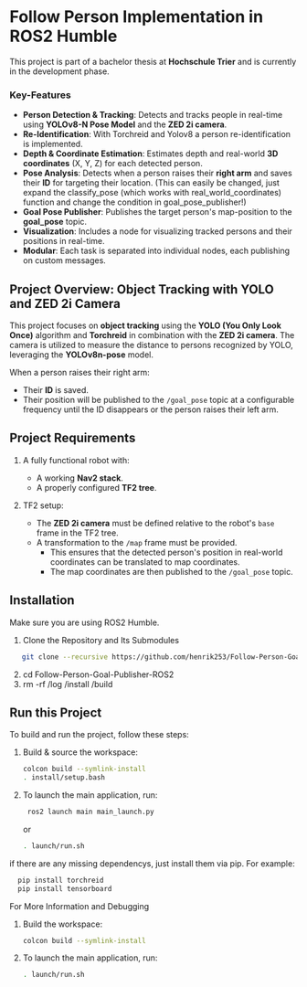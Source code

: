# Follow Person Implementation in ROS2 Humble

This project is part of a bachelor thesis at **Hochschule Trier** and is currently in the development phase. 

### Key-Features

- **Person Detection & Tracking**: Detects and tracks people in real-time using **YOLOv8-N Pose Model** and the **ZED 2i camera**.
- **Re-Identification**: With Torchreid and Yolov8 a person re-identification is implemented.
- **Depth & Coordinate Estimation**: Estimates depth and real-world **3D coordinates** (X, Y, Z) for each detected person.
- **Pose Analysis**: Detects when a person raises their **right arm** and saves their **ID** for targeting their location. (This can easily be changed, just expand the classify_pose (which works with real_world_coordinates) function and change the condition in goal_pose_publisher!)
- **Goal Pose Publisher**: Publishes the target person's map-position to the **goal_pose** topic.
- **Visualization**: Includes a node for visualizing tracked persons and their positions in real-time.
- **Modular**: Each task is separated into individual nodes, each publishing on custom messages.


## Project Overview: Object Tracking with YOLO and ZED 2i Camera

This project focuses on **object tracking** using the **YOLO (You Only Look Once)** algorithm and  **Torchreid** in combination with the **ZED 2i camera**. The camera is utilized to measure the distance to persons recognized by YOLO, leveraging the **YOLOv8n-pose** model.

When a person raises their right arm:
- Their **ID** is saved.
- Their position will be published to the `/goal_pose` topic at a configurable frequency until the ID disappears or the person raises their left arm.

## Project Requirements

1. A fully functional robot with:
   - A working **Nav2 stack**.
   - A properly configured **TF2 tree**.
   
3. TF2 setup:
   - The **ZED 2i camera** must be defined relative to the robot's `base` frame in the TF2 tree.
   - A transformation to the `/map` frame must be provided. 
     - This ensures that the detected person's position in real-world coordinates can be translated to map coordinates.
     - The map coordinates are then published to the `/goal_pose` topic.

## Installation
Make sure you are using ROS2 Humble.

1. Clone the Repository and Its Submodules
```bash
   git clone --recursive https://github.com/henrik253/Follow-Person-Goal-Publisher-ROS2
```
2. cd Follow-Person-Goal-Publisher-ROS2
3. rm -rf /log /install /build


## Run this Project

To build and run the project, follow these steps:

1. Build & source the workspace:
   ```bash
   colcon build --symlink-install
   . install/setup.bash
   ```
   
2. To launch the main application, run:
   ```bash
    ros2 launch main main_launch.py 
   ```
   or
     ```bash
    . launch/run.sh
   ```
if there are any missing dependencys, just install them via pip. For example:
 ```bash
   pip install torchreid
   pip install tensorboard
   ```
For More Information and Debugging

1. Build the workspace:
   ```bash
   colcon build --symlink-install
   ```
2. To launch the main application, run: 
   ```bash
   . launch/run.sh
   ```



